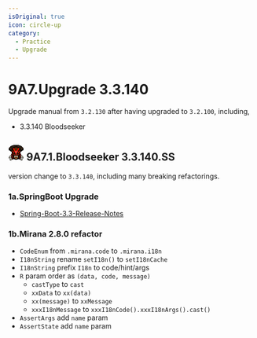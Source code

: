 ```yaml
---
isOriginal: true
icon: circle-up
category:
  - Practice
  - Upgrade
---
```


# 9A7.Upgrade 3.3.140

Upgrade manual from `3.2.130` after having upgraded to `3.2.100`, including,

* 3.3.140 Bloodseeker

## ![Bloodseeker](/bloodseeker_minimap_icon.png) 9A7.1.Bloodseeker 3.3.140.SS

version change to `3.3.140`, including many breaking refactorings.

### 1a.SpringBoot Upgrade

* [Spring-Boot-3.3-Release-Notes](https://github.com/spring-projects/spring-boot/wiki/Spring-Boot-3.3-Release-Notes)

### 1b.Mirana 2.8.0 refactor

* `CodeEnum` from `.mirana.code` to `.mirana.i18n`
* `I18nString` rename `setI18n()` to `setI18nCache`
* `I18nString` prefix `I18n` to code/hint/args
* `R` param order as `(data, code, message)`
  - `castType` to `cast`
  - `xxData` to `xx(data)`
  - `xx(message)` to `xxMessage`
  - `xxxI18nMessage` to `xxxI18nCode().xxxI18nArgs().cast()`
* `AssertArgs` add `name` param
* `AssertState` add `name` param
